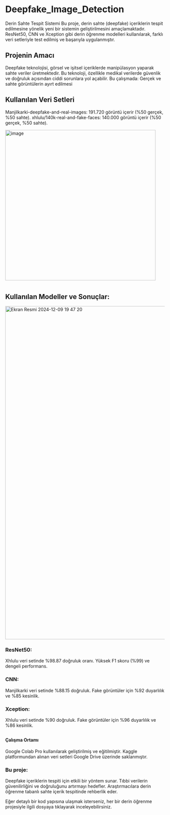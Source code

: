 # Deepfake_Image_Detection
Derin Sahte Tespit Sistemi
Bu proje, derin sahte (deepfake) içeriklerin tespit edilmesine yönelik yeni bir sistemin geliştirilmesini amaçlamaktadır. ResNet50, CNN ve Xception gibi derin öğrenme modelleri kullanılarak, farklı veri setleriyle test edilmiş ve başarıyla uygulanmıştır.

## Projenin Amacı ##
Deepfake teknolojisi, görsel ve işitsel içeriklerde manipülasyon yaparak sahte veriler üretmektedir. Bu teknoloji, özellikle medikal verilerde güvenlik ve doğruluk açısından ciddi sorunlara yol açabilir. Bu çalışmada:
Gerçek ve sahte görüntülerin ayırt edilmesi

## Kullanılan Veri Setleri ##
Manjilkarki-deepfake-and-real-images: 191.720 görüntü içerir (%50 gerçek, %50 sahte).
xhlulu/140k-real-and-fake-faces: 140.000 görüntü içerir (%50 gerçek, %50 sahte).

<img width="475" alt="image" src="https://github.com/user-attachments/assets/71fa4bbd-774f-455d-aa38-a9cbaa68f05b" />

#
## Kullanılan Modeller ve Sonuçlar: ##

<img width="1052" alt="Ekran Resmi 2024-12-09 19 47 20" src="https://github.com/user-attachments/assets/34254911-6352-4c3e-a8b8-d107b3985094" />


### ResNet50:
Xhlulu veri setinde %98.87 doğruluk oranı.
Yüksek F1 skoru (%99) ve dengeli performans.

### CNN:
Manjilkarki veri setinde %88.15 doğruluk.
Fake görüntüler için %92 duyarlılık ve %85 kesinlik.

### Xception:
Xhlulu veri setinde %90 doğruluk.
Fake görüntüler için %96 duyarlılık ve %86 kesinlik.
##
#### Çalışma Ortamı
Google Colab Pro kullanılarak geliştirilmiş ve eğitilmiştir.
Kaggle platformundan alınan veri setleri Google Drive üzerinde saklanmıştır.

### Bu proje:
Deepfake içeriklerin tespiti için etkili bir yöntem sunar.
Tıbbi verilerin güvenilirliğini ve doğruluğunu artırmayı hedefler.
Araştırmacılara derin öğrenme tabanlı sahte içerik tespitinde rehberlik eder.

Eğer detaylı bir kod yapısına ulaşmak isterseniz, her bir derin öğrenme projesiyle ilgili dosyaya tıklayarak inceleyebilirsiniz.
